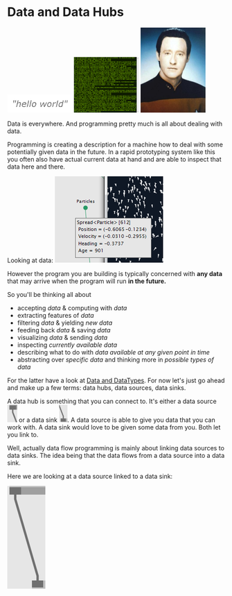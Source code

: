 # Data and Data Hubs
<img src="small.bmp" width="150" title="small data" />
<img src="big.bmp" width="150" title="big data"/>
<img src="BrentSpiner1.png" width="150" title="Mr. Data"/>

Data is everywhere. And programming pretty much is all about dealing with data. 

Programming is creating a description for a machine how to deal with some potentially given data in the future. 
In a rapid prototyping system like this you often also have actual current data at hand and are able to inspect that data here and there. 

Looking at data:
<img src="tooltip.png" />

However the program you are building is typically concerned with __any data__ that may arrive when the program will run __in the future.__

So you'll be thinking all about
* accepting _data_ & computing with _data_ 
* extracting features of _data_
* filtering _data_ & yielding _new data_
* feeding back _data_ & saving _data_
* visualizing _data_ & sending _data_
* inspecting _currently available data_
* describing what to do with _data available at any given point in time_ 
* abstracting over _specific data_ and thinking more in _possible types of data_

For the latter have a look at [Data and DataTypes](data.md).
For now let's just go ahead and make up a few terms: data hubs, data sources, data sinks.

A data hub is something that you can connect to. It's either a data source <img src="data source.png" height="40" /> or a data sink <img src="data sink.png" height="40" />. 
A data source is able to give you data that you can work with. A data sink would love to be given some data from you. 
Both let you link to. 

Well, actually data flow programming is mainly about linking data sources to data sinks. The idea being that the data flows from a data source into a data sink.

Here we are looking at a data source linked to a data sink: 

<img src="hubs.png" />